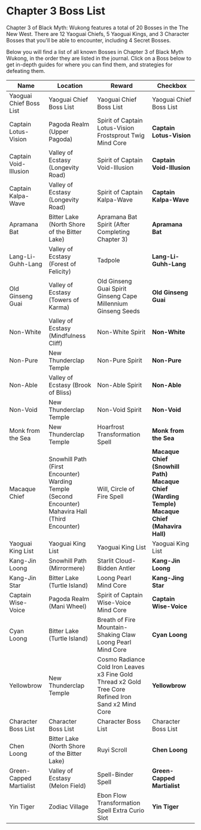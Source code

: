 # Chapter 3 Boss List

Chapter 3 of Black Myth: Wukong features a total of 20 Bosses in the The New West. There are 12 Yaoguai Chiefs, 5 Yaoguai Kings, and 3 Character Bosses that you'll be able to encounter, including 4 Secret Bosses. 

Below you will find a list of all known Bosses in Chapter 3 of Black Myth Wukong, in the order they are listed in the journal. Click on a Boss below to get in-depth guides for where you can find them, and strategies for defeating them. 

Name | Location | Reward | Checkbox   
---|---|---|---  
Yaoguai Chief Boss List   |Yaoguai Chief Boss List|Yaoguai Chief Boss List|Yaoguai Chief Boss List
Captain Lotus-Vision |Pagoda Realm (Upper Pagoda)|Spirit of Captain Lotus-Vision Frostsprout Twig Mind Core|**Captain Lotus-Vision**
Captain Void-Illusion |Valley of Ecstasy (Longevity Road)|Spirit of Captain Void-Illusion|**Captain Void-Illusion**
Captain Kalpa-Wave |Valley of Ecstasy (Longevity Road)|Spirit of Captain Kalpa-Wave|**Captain Kalpa-Wave**
Apramana Bat |Bitter Lake (North Shore of the Bitter Lake)|Apramana Bat Spirit (After Completing Chapter 3)|**Apramana Bat**
Lang-Li-Guhh-Lang |Valley of Ecstasy (Forest of Felicity)|Tadpole|**Lang-Li-Guhh-Lang**
Old Ginseng Guai |Valley of Ecstasy (Towers of Karma)|Old Ginseng Guai Spirit Ginseng Cape Millennium Ginseng Seeds|**Old Ginseng Guai**
Non-White |Valley of Ecstasy (Mindfulness Cliff)|Non-White Spirit|**Non-White**
Non-Pure |New Thunderclap Temple|Non-Pure Spirit|**Non-Pure**
Non-Able |Valley of Ecstasy (Brook of Bliss)|Non-Able Spirit|**Non-Able**
Non-Void |New Thunderclap Temple|Non-Void Spirit|**Non-Void**
Monk from the Sea |New Thunderclap Temple|Hoarfrost Transformation Spell|**Monk from the Sea**
Macaque Chief |Snowhill Path (First Encounter) Warding Temple (Second Encounter) Mahavira Hall (Third Encounter)|Will, Circle of Fire Spell|**Macaque Chief (Snowhill Path)** **Macaque Chief (Warding Temple)** **Macaque Chief (Mahavira Hall)**
Yaoguai King List |Yaoguai King List|Yaoguai King List|Yaoguai King List
Kang-Jin Loong |Snowhill Path (Mirrormere)|Starlit Cloud-Bidden Antler|**Kang-Jin Loong**
Kang-Jin Star |Bitter Lake (Turtle Island)|Loong Pearl Mind Core|**Kang-Jing Star**
Captain Wise-Voice |Pagoda Realm (Mani Wheel)|Spirit of Captain Wise-Voice Mind Core|**Captain Wise-Voice**
Cyan Loong |Bitter Lake (Turtle Island)|Breath of Fire Mountain-Shaking Claw Loong Pearl Mind Core|**Cyan Loong**
Yellowbrow |New Thunderclap Temple|Cosmo Radiance Cold Iron Leaves x3 Fine Gold Thread x2 Gold Tree Core Refined Iron Sand x2 Mind Core|**Yellowbrow**
Character Boss List |Character Boss List|Character Boss List|Character Boss List
Chen Loong |Bitter Lake (North Shore of the Bitter Lake)|Ruyi Scroll|**Chen Loong**
Green-Capped Martialist |Valley of Ecstasy (Melon Field)|Spell-Binder Spell|**Green-Capped Martialist**
Yin Tiger |Zodiac Village|Ebon Flow Transformation Spell Extra Curio Slot|**Yin Tiger**
